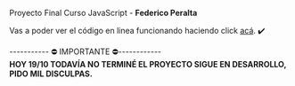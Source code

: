 Proyecto Final Curso JavaScript - <strong>Federico Peralta</strong> 

Vas a poder ver el código en linea funcionando haciendo click <a href="http://proyecto-final.fedevcode.com/" target="_blank">acá</a>. ✔️

----------- ⛔️ IMPORTANTE ⛔️------------<br>
<strong>HOY 19/10 TODAVÍA NO TERMINÉ EL PROYECTO SIGUE EN DESARROLLO, PIDO MIL DISCULPAS.</strong>
